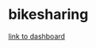 # bikesharing
[link to dashboard](https://public.tableau.com/views/Deliverable2_16243315203770/UserTripsbyGenderbyWeekday?:language=en-US&:display_count=n&:origin=viz_share_link)
